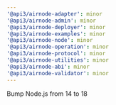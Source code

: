 ```yaml
---
'@api3/airnode-adapter': minor
'@api3/airnode-admin': minor
'@api3/airnode-deployer': minor
'@api3/airnode-examples': minor
'@api3/airnode-node': minor
'@api3/airnode-operation': minor
'@api3/airnode-protocol': minor
'@api3/airnode-utilities': minor
'@api3/airnode-abi': minor
'@api3/airnode-validator': minor
---
```


Bump Node.js from 14 to 18
